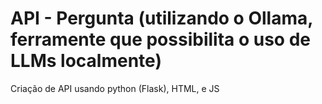 # API - Pergunta (utilizando o Ollama, ferramente que possibilita o uso de LLMs localmente)
 Criação de API usando python (Flask), HTML, e JS
